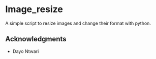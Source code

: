 # Image_resize

A simple script to resize images and change their format with python.

## Acknowledgments

* Dayo Ntwari
